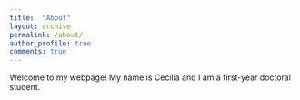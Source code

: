 ```yaml
---
title:  "About"
layout: archive
permalink: /about/
author_profile: true
comments: true
---
```


Welcome to my webpage! My name is Cecilia and I am a first-year doctoral student. 
